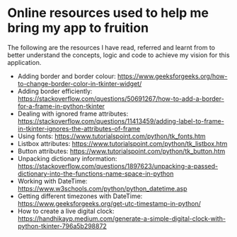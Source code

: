 # Online resources used to help me bring my app to fruition
The following are the resources I have read, referred and learnt from to better understand the concepts, logic and code to achieve my vision for this application.

- Adding border and border colour: https://www.geeksforgeeks.org/how-to-change-border-color-in-tkinter-widget/
- Adding border efficiently: https://stackoverflow.com/questions/50691267/how-to-add-a-border-for-a-frame-in-python-tkinter
- Dealing with ignored frame attributes: https://stackoverflow.com/questions/11413459/adding-label-to-frame-in-tkinter-ignores-the-attributes-of-frame
- Using fonts: https://www.tutorialspoint.com/python/tk_fonts.htm
- Listbox attributes: https://www.tutorialspoint.com/python/tk_listbox.htm
- Button attributes: https://www.tutorialspoint.com/python/tk_button.htm
- Unpacking dictionary information: https://stackoverflow.com/questions/1897623/unpacking-a-passed-dictionary-into-the-functions-name-space-in-python
- Working with DateTime: https://www.w3schools.com/python/python_datetime.asp
- Getting different timezones with DateTime: https://www.geeksforgeeks.org/get-utc-timestamp-in-python/
- How to create a live digital clock: https://handhikayp.medium.com/generate-a-simple-digital-clock-with-python-tkinter-796a5b298872